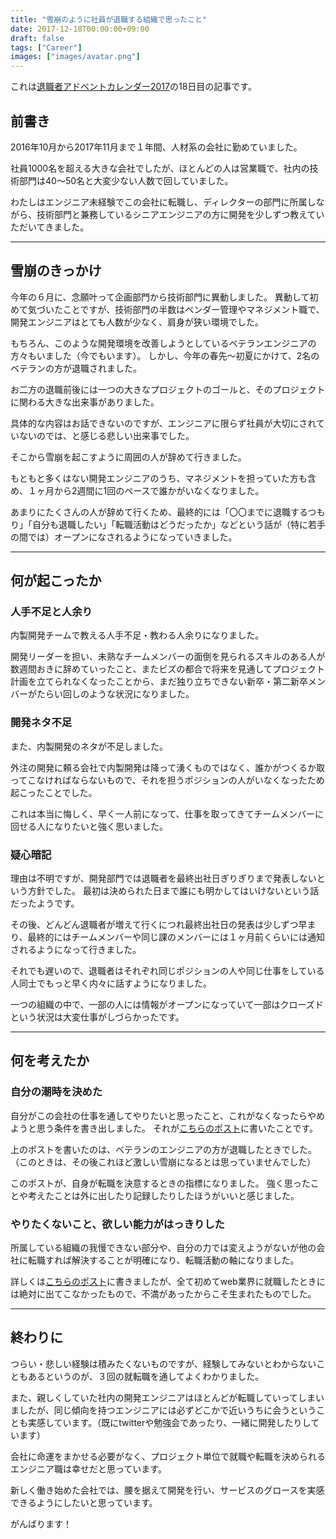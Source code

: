 ```yaml
---
title: "雪崩のように社員が退職する組織で思ったこと"
date: 2017-12-18T00:00:00+09:00
draft: false
tags: ["Career"]
images: ["images/avatar.png"]
---
```


これは[退職者アドベントカレンダー2017](https://adventar.org/calendars/2158)の18日目の記事です。

##  前書き
2016年10月から2017年11月まで１年間、人材系の会社に勤めていました。

社員1000名を超える大きな会社でしたが、ほとんどの人は営業職で、社内の技術部門は40〜50名と大変少ない人数で回していました。

わたしはエンジニア未経験でこの会社に転職し、ディレクターの部門に所属しながら、技術部門と兼務しているシニアエンジニアの方に開発を少しずつ教えていただいてきました。

***

## 雪崩のきっかけ
今年の６月に、念願叶って企画部門から技術部門に異動しました。
異動して初めて気づいたことですが、技術部門の半数はベンダー管理やマネジメント職で、開発エンジニアはとても人数が少なく、肩身が狭い環境でした。

もちろん、このような開発環境を改善しようとしているベテランエンジニアの方々もいました（今でもいます）。
しかし、今年の春先〜初夏にかけて、2名のベテランの方が退職されました。

お二方の退職前後には一つの大きなプロジェクトのゴールと、そのプロジェクトに関わる大きな出来事がありました。

具体的な内容はお話できないのですが、エンジニアに限らず社員が大切にされていないのでは、と感じる悲しい出来事でした。

そこから雪崩を起こすように周囲の人が辞めて行きました。

もともと多くはない開発エンジニアのうち、マネジメントを担っていた方も含め、１ヶ月から2週間に1回のペースで誰かがいなくなりました。

あまりにたくさんの人が辞めて行くため、最終的には「〇〇までに退職するつもり」「自分も退職したい」「転職活動はどうだったか」などという話が（特に若手の間では）オープンになされるようになっていきました。

***

## 何が起こったか

### 人手不足と人余り
内製開発チームで教える人手不足・教わる人余りになりました。

開発リーダーを担い、未熟なチームメンバーの面倒を見られるスキルのある人が数週間おきに辞めていったこと、またビズの都合で将来を見通してプロジェクト計画を立てられなくなったことから、まだ独り立ちできない新卒・第二新卒メンバーがたらい回しのような状況になりました。

### 開発ネタ不足
また、内製開発のネタが不足しました。

外注の開発に頼る会社で内製開発は降って湧くものではなく、誰かがつくるか取ってこなければならないもので、それを担うポジションの人がいなくなったため起こったことでした。

これは本当に悔しく、早く一人前になって、仕事を取ってきてチームメンバーに回せる人になりたいと強く思いました。

### 疑心暗記
理由は不明ですが、開発部門では退職者を最終出社日ぎりぎりまで発表しないという方針でした。
最初は決められた日まで誰にも明かしてはいけないという話だったようです。

その後、どんどん退職者が増えて行くにつれ最終出社日の発表は少しずつ早まり、最終的にはチームメンバーや同じ課のメンバーには１ヶ月前くらいには通知されるようになって行きました。

それでも遅いので、退職者はそれぞれ同じポジションの人や同じ仕事をしている人同士でもっと早く内々に話すようになりました。

一つの組織の中で、一部の人には情報がオープンになっていて一部はクローズドという状況は大変仕事がしづらかったです。

***

## 何を考えたか
### 自分の潮時を決めた

自分がこの会社の仕事を通してやりたいと思ったこと、これがなくなったらやめようと思う条件を書き出しました。
それが[こちらのポスト](https://mom0tomo.github.io/post/20170630)に書いたことです。

上のポストを書いたのは、ベテランのエンジニアの方が退職したときでした。（このときは、その後これほど激しい雪崩になるとは思っていませんでした）

このポストが、自身が転職を決意するときの指標になりました。
強く思ったことや考えたことは外に出したり記録したりしたほうがいいと感じました。

### やりたくないこと、欲しい能力がはっきりした
所属している組織の我慢できない部分や、自分の力では変えようがないが他の会社に転職すれば解決することが明確になり、転職活動の軸になりました。

詳しくは[こちらのポスト](https://mom0tomo.github.io/post/20171110/#どんな軸を持って転職活動していたか)に書きましたが、全て初めてweb業界に就職したときには絶対に出てこなかったもので、不満があったからこそ生まれたものでした。

***

## 終わりに
つらい・悲しい経験は積みたくないものですが、経験してみないとわからないこともあるというのが、３回の就転職を通してよくわかりました。

また、親しくしていた社内の開発エンジニアはほとんどが転職していってしまいましたが、同じ傾向を持つエンジニアには必ずどこかで近いうちに会うということも実感しています。（既にtwitterや勉強会であったり、一緒に開発したりしています）

会社に命運をまかせる必要がなく、プロジェクト単位で就職や転職を決められるエンジニア職は幸せだと思っています。

新しく働き始めた会社では、腰を据えて開発を行い、サービスのグロースを実感できるようにしたいと思っています。

がんばります！

